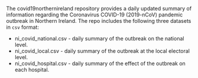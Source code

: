 The covid19northernireland repository provides a daily updated summary of information regarding the Coronavirus COVID-19 (2019-nCoV) pandemic outbreak in Northern Ireland. The
repo includes the following three datasets in `csv` format:

-   ni_covid_national.csv - daily summary of the outbreak on the national level.
-   ni_covid_local.csv - daily summary of the outbreak at the local electoral level.
-   ni_covid_hospital.csv - daily summary of the effect of the outbreak on each hospital. 
